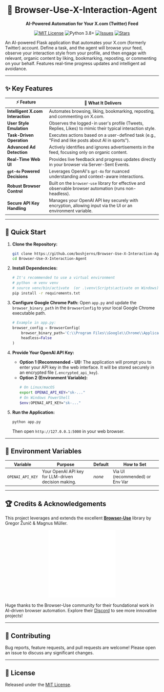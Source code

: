 <div align="center">

# 🤖 Browser-Use-X-Interaction-Agent
**AI-Powered Automation for Your X.com (Twitter) Feed**

[![MIT License](https://img.shields.io/badge/License-MIT-green.svg)](LICENSE)
![Python 3.8+](https://img.shields.io/badge/Python-3.8%2B-blue?logo=python)
[![Issues](https://img.shields.io/github/issues/boshjerns/Browser-Use-X-Interaction-Agent?logo=github)](https://github.com/boshjerns/Browser-Use-X-Interaction-Agent/issues)
[![Stars](https://img.shields.io/github/stars/boshjerns/Browser-Use-X-Interaction-Agent?style=social)](https://github.com/boshjerns/Browser-Use-X-Interaction-Agent/stargazers)

</div>

An AI-powered Flask application that automates your X.com (formerly Twitter) account. Define a task, and the agent will browse your feed, observe your interaction style from your profile, and then engage with relevant, organic content by liking, bookmarking, reposting, or commenting on your behalf. Features real-time progress updates and intelligent ad avoidance.

---

## ✨ Key Features

| ⚡ Feature | 🚀 What It Delivers |
|-----------|--------------------|
| **Intelligent X.com Interaction** | Automates browsing, liking, bookmarking, reposting, and commenting on X.com. |
| **User Style Emulation** | Observes the logged-in user's profile (Tweets, Replies, Likes) to mimic their typical interaction style. |
| **Task-Driven Operation** | Executes actions based on a user-defined task (e.g., "Find and like posts about AI in sports"). |
| **Advanced Ad Detection** | Actively identifies and ignores advertisements in the feed, focusing only on organic content. |
| **Real-Time Web UI** | Provides live feedback and progress updates directly in your browser via Server-Sent Events. |
| **`gpt-4o` Powered Decisions** | Leverages OpenAI's `gpt-4o` for nuanced understanding and context-aware interactions. |
| **Robust Browser Control** | Built on the `browser-use` library for effective and observable browser automation (runs non-headless). |
| **Secure API Key Handling** | Manages your OpenAI API key securely with encryption, allowing input via the UI or an environment variable. |

---

## 🚀 Quick Start

1.  **Clone the Repository:**
    ```bash
    git clone https://github.com/boshjerns/Browser-Use-X-Interaction-Agent.git
    cd Browser-Use-X-Interaction-Agent
    ```

2.  **Install Dependencies:**
    ```bash
    # It's recommended to use a virtual environment
    # python -m venv venv
    # source venv/bin/activate  (or .\venv\Scripts\activate on Windows)
    pip install -r requirements.txt
    ```

3.  **Configure Google Chrome Path:**
    Open `app.py` and update the `browser_binary_path` in the `BrowserConfig` to your local Google Chrome executable path.
    ```python
    # Example in app.py:
    browser_config = BrowserConfig(
        browser_binary_path='C:\\Program Files\\Google\\Chrome\\Application\\chrome.exe', # <-- UPDATE THIS PATH
        headless=False
    )
    ```

4.  **Provide Your OpenAI API Key:**
    *   **Option 1 (Recommended - UI):** The application will prompt you to enter your API key in the web interface. It will be stored securely in an encrypted file (`.encrypted_api_key`).
    *   **Option 2 (Environment Variable):**
        ```bash
        # On Linux/macOS
        export OPENAI_API_KEY="sk-..."
        # On Windows PowerShell
        $env:OPENAI_API_KEY="sk-..."
        ```

5.  **Run the Application:**
    ```bash
    python app.py
    ```
    Then open `http://127.0.0.1:5000` in your web browser.

---

## 🔑 Environment Variables

| Variable         | Purpose                                           | Default | How to Set                  |
|------------------|---------------------------------------------------|---------|-----------------------------|
| `OPENAI_API_KEY` | Your OpenAI API key for LLM-driven decision making. | *none*  | Via UI (recommended) or Env Var |

---

## 🏆 Credits & Acknowledgements

This project leverages and extends the excellent **[Browser-Use](https://github.com/browser-use/browser-use)** library by Gregor Žunič & Magnus Müller.

<p align="center">
  <img alt="Browser-Use logo" src="docs/assets/browser-use.png" width="220"> 
  <!-- Ensure this image path is correct or remove if not present -->
</p>

Huge thanks to the Browser-Use community for their foundational work in AI-driven browser automation. Explore their [Discord](https://link.browser-use.com/discord) to see more innovative projects!

---

## 🙌 Contributing

Bug reports, feature requests, and pull requests are welcome! Please open an issue to discuss any significant changes.

---

## 📖 License

Released under the [MIT License](LICENSE).
